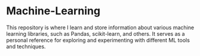 # Machine-Learning

This repository is where I learn and store information about various machine learning libraries, such as Pandas, scikit-learn, and others. It serves as a personal reference for exploring and experimenting with different ML tools and techniques.
